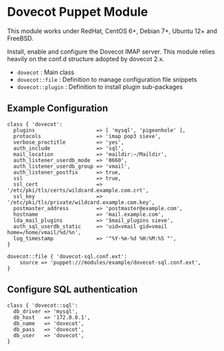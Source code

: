 # Dovecot Puppet Module

This module works under RedHat, CentOS 6+, Debian 7+, Ubuntu 12+ and FreeBSD.

Install, enable and configure the Dovecot IMAP server.
This module relies heavily on the conf.d structure adopted by dovecot 2.x.

* `dovecot` : Main class
* `dovecot::file` : Definition to manage configuration file snippets
* `dovecot::plugin` : Definition to install plugin sub-packages

## Example Configuration

```
class { 'dovecot':
  plugins                    => [ 'mysql', 'pigeonhole' ],
  protocols                  => 'imap pop3 sieve',
  verbose_proctitle          => 'yes',
  auth_include               => 'sql',
  mail_location              => 'maildir:~/Maildir',
  auth_listener_userdb_mode  => '0660',
  auth_listener_userdb_group => 'vmail',
  auth_listener_postfix      => true,
  ssl                        => true,
  ssl_cert                   => '/etc/pki/tls/certs/wildcard.example.com.crt',
  ssl_key                    => '/etc/pki/tls/private/wildcard.example.com.key',
  postmaster_address         => 'postmaster@example.com',
  hostname                   => 'mail.example.com',
  lda_mail_plugins           => '$mail_plugins sieve',
  auth_sql_userdb_static     => 'uid=vmail gid=vmail home=/home/vmail/%d/%n',
  log_timestamp              => '"%Y-%m-%d %H:%M:%S "',
}

dovecot::file { 'dovecot-sql.conf.ext':
    source => 'puppet:///modules/example/dovecot-sql.conf.ext',
}
```

## Configure SQL authentication

```
class { 'dovecot::sql':
  db_driver => 'mysql',
  db_host   => '172.0.0.1',
  db_name   => 'dovecot',
  db_pass   => 'dovecot',
  db_user   => 'dovecot',
}
```

